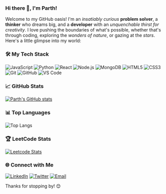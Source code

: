 ### Hi there 👋, I'm Parth!

Welcome to my GitHub oasis! I'm an *insatiably curious* **problem solver**, a **thinker** who dreams big, and a **developer** with an *unquenchable thirst for creativity*. I love pushing the boundaries of what's possible, whether that's through coding, exploring the *wonders of nature*, or gazing at the *stars*. Here's a little glimpse into my world:

### 🛠️ My Tech Stack

![JavaScript](https://img.shields.io/badge/-JavaScript-333333?style=flat&logo=javascript)
![Python](https://img.shields.io/badge/-Python-333333?style=flat&logo=python)
![React](https://img.shields.io/badge/-React-333333?style=flat&logo=react)
![Node.js](https://img.shields.io/badge/-Node.js-333333?style=flat&logo=node.js)
![MongoDB](https://img.shields.io/badge/-MongoDB-333333?style=flat&logo=mongodb)
![HTML5](https://img.shields.io/badge/-HTML5-333333?style=flat&logo=html5)
![CSS3](https://img.shields.io/badge/-CSS3-333333?style=flat&logo=css3)
![Git](https://img.shields.io/badge/-Git-333333?style=flat&logo=git)
![GitHub](https://img.shields.io/badge/-GitHub-333333?style=flat&logo=github)
![VS Code](https://img.shields.io/badge/-VS%20Code-333333?style=flat&logo=visual-studio-code)

### 📈 GitHub Stats

[![Parth's GitHub stats](https://github-readme-stats.vercel.app/api?username=Parth152004&show_icons=true&theme=radical)](https://github.com/Parth152004/github-readme-stats)

### 📊 Top Languages

![Top Langs](https://github-readme-stats.vercel.app/api/top-langs/?username=Parth152004&layout=compact&theme=radical)

### 🏆 LeetCode Stats

[![Leetcode Stats](https://leetcard.jacoblin.cool/parth0023?theme=dark&font=Source%20Code%20Pro&ext=contest)](https://leetcode.com/parth0023)

### 🌐 Connect with Me

[![LinkedIn](https://img.shields.io/badge/LinkedIn-333333?style=flat&logo=linkedin)](https://www.linkedin.com/in/yourprofile)
[![Twitter](https://img.shields.io/badge/Twitter-333333?style=flat&logo=twitter)](https://twitter.com/yourprofile)
[![Email](https://img.shields.io/badge/Email-333333?style=flat&logo=gmail)](mailto:your.email@example.com)

Thanks for stopping by! 😊
